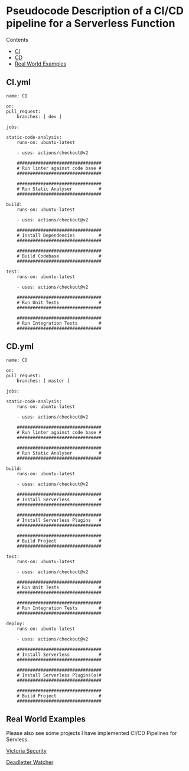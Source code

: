 # Pseudocode Description of a CI/CD pipeline for a Serverless Function

Contents

- [CI](#ci.yml)
- [CD](#cd.yml)
- [Real World Examples](#real-world-examples)

## CI.yml

    name: CI

    on:
    pull_request:
        branches: [ dev ]

    jobs:

    static-code-analysis:
        runs-on: ubuntu-latest

        - uses: actions/checkout@v2

        ################################
        # Run linter against code base #
        ################################

        ################################
        # Run Static Analyser          #
        ################################

    build:
        runs-on: ubuntu-latest

        - uses: actions/checkout@v2

        ################################
        # Install Dependencies         #
        ################################

        ################################
        # Build Codebase               #
        ################################

    test:
        runs-on: ubuntu-latest

        - uses: actions/checkout@v2

        ################################
        # Run Unit Tests               #
        ################################
    
        ################################
        # Run Integration Tests        #
        ################################


## CD.yml

    name: CD

    on:
    pull_request:
        branches: [ master ]

    jobs:

    static-code-analysis:
        runs-on: ubuntu-latest

        - uses: actions/checkout@v2

        ################################
        # Run linter against code base #
        ################################

        ################################
        # Run Static Analyser          #
        ################################

    build:
        runs-on: ubuntu-latest

        - uses: actions/checkout@v2

        ################################
        # Install Serverless           #
        ################################

        ################################
        # Install Serverless Plugins   #
        ################################

        ################################
        # Build Project                #
        ################################

    test:
        runs-on: ubuntu-latest

        - uses: actions/checkout@v2

        ################################
        # Run Unit Tests               #
        ################################
    
        ################################
        # Run Integration Tests        #
        ################################

    deploy:
        runs-on: ubuntu-latest

        - uses: actions/checkout@v2

        ################################
        # Install Serverless           #
        ################################

        ################################
        # Install Serverless Plugins(o)#
        ################################

        ################################
        # Build Project                #
        ################################


## Real World Examples
Please also see some projects I have implemented CI/CD Pipelines for Servless.

[Victoria Security](https://github.com/glasswall-sre/victoria-security/tree/master/.github/workflows)


[Deadletter Watcher](https://github.com/glasswall-sre/dead-letter-watcher/tree/master/.github/workflows)
